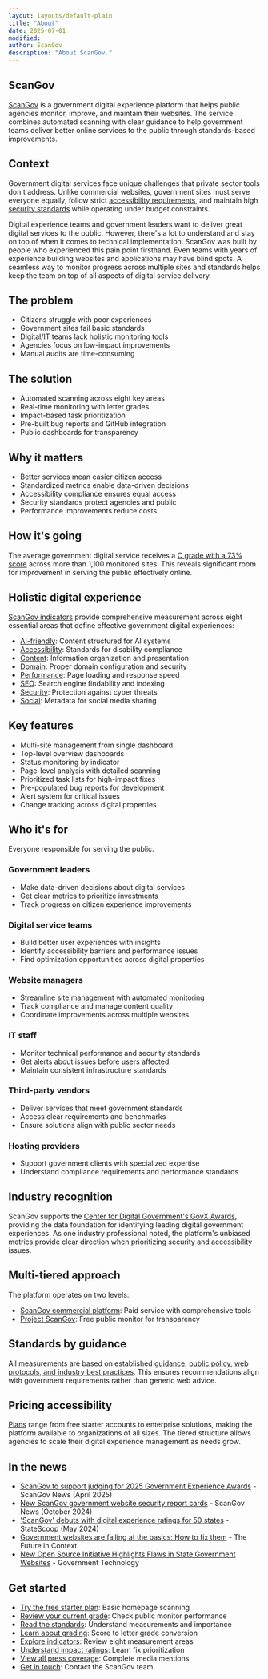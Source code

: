 ```yaml
---
layout: layouts/default-plain
title: "About"
date: 2025-07-01
modified: 
author: ScanGov
description: "About ScanGov."
---
```


## ScanGov

[ScanGov](https://scangov.com/) is a government digital experience platform that helps public agencies monitor, improve, and maintain their websites. The service combines automated scanning with clear guidance to help government teams deliver better online services to the public through standards-based improvements.

## Context

Government digital services face unique challenges that private sector tools don't address. Unlike commercial websites, government sites must serve everyone equally, follow strict [accessibility requirements](https://standards.scangov.org/), and maintain high [security standards](https://standards.scangov.org/) while operating under budget constraints.

Digital experience teams and government leaders want to deliver great digital services to the public. However, there's a lot to understand and stay on top of when it comes to technical implementation. ScanGov was built by people who experienced this pain point firsthand. Even teams with years of experience building websites and applications may have blind spots. A seamless way to monitor  progress across multiple sites and standards helps keep the team on top of all aspects of digital service delivery.

## The problem

- Citizens struggle with poor experiences
- Government sites fail basic standards
- Digital/IT teams lack holistic monitoring tools 
- Agencies focus on low-impact improvements
- Manual audits are time-consuming

## The solution

- Automated scanning across eight key areas
- Real-time monitoring with letter grades
- Impact-based task prioritization
- Pre-built bug reports and GitHub integration
- Public dashboards for transparency

## Why it matters

- Better services mean easier citizen access
- Standardized metrics enable data-driven decisions
- Accessibility compliance ensures equal access
- Security standards protect agencies and public
- Performance improvements reduce costs

## How it's going

The average government digital service receives a [C grade with a 73% score](https://scangov.org/) across more than 1,100 monitored sites. This reveals significant room for improvement in serving the public effectively online.

## Holistic digital experience

[ScanGov indicators](https://scangov.com/indicators/) provide comprehensive measurement across eight essential areas that define effective government digital experiences:

- [AI-friendly](https://scangov.com/indicators/ai-friendly/): Content structured for AI systems
- [Accessibility](https://scangov.com/indicators/accessibility/): Standards for disability compliance
- [Content](https://scangov.com/indicators/content/): Information organization and presentation
- [Domain](https://scangov.com/indicators/domain/): Proper domain configuration and security
- [Performance](https://scangov.com/indicators/performance/): Page loading and response speed
- [SEO](https://scangov.com/indicators/seo/): Search engine findability and indexing
- [Security](https://scangov.com/indicators/security/): Protection against cyber threats
- [Social](https://scangov.com/indicators/social/): Metadata for social media sharing

## Key features

- Multi-site management from single dashboard
- Top-level overview dashboards
- Status monitoring by indicator
- Page-level analysis with detailed scanning
- Prioritized task lists for high-impact fixes
- Pre-populated bug reports for development
- Alert system for critical issues
- Change tracking across digital properties

## Who it's for

Everyone responsible for serving the public.

### Government leaders
- Make data-driven decisions about digital services
- Get clear metrics to prioritize investments
- Track progress on citizen experience improvements

### Digital service teams
- Build better user experiences with insights
- Identify accessibility barriers and performance issues
- Find optimization opportunities across digital properties

### Website managers
- Streamline site management with automated monitoring
- Track compliance and manage content quality
- Coordinate improvements across multiple websites

### IT staff
- Monitor technical performance and security standards
- Get alerts about issues before users affected
- Maintain consistent infrastructure standards

### Third-party vendors
- Deliver services that meet government standards
- Access clear requirements and benchmarks
- Ensure solutions align with public sector needs

### Hosting providers
- Support government clients with specialized expertise
- Understand compliance requirements and performance standards

## Industry recognition

ScanGov supports the [Center for Digital Government's GovX Awards](https://scangov.com/government-experience-awards/), providing the data foundation for identifying leading digital government experiences. As one industry professional noted, the platform's unbiased metrics provide clear direction when prioritizing security and accessibility issues.

## Multi-tiered approach

The platform operates on two levels:
- [ScanGov commercial platform](https://scangov.com/): Paid service with comprehensive tools
- [Project ScanGov](https://scangov.org/): Free public monitor for transparency

## Standards by guidance

All measurements are based on established [guidance](https://standards.scangov.org/guidance), [public policy, web protocols, and industry best practices](https://standards.scangov.org/). This ensures recommendations align with government requirements rather than generic web advice.

## Pricing accessibility

[Plans](https://scangov.com/plans) range from free starter accounts to enterprise solutions, making the platform available to organizations of all sizes. The tiered structure allows agencies to scale their digital experience management as needs grow.

## In the news

- [ScanGov to support judging for 2025 Government Experience Awards](https://scangov.com/news/government-experience-awards-2025) - ScanGov News (April 2025)
- [New ScanGov government website security report cards](https://scangov.com/news/new-gov-website-security-grades-scores) - ScanGov News (October 2024)
- ['ScanGov' debuts with digital experience ratings for 50 states](https://scangov.com/news/scangov-government-website-tracker-2024) - StateScoop (May 2024)
- [Government websites are failing at the basics: How to fix them](https://scangov.com/news/government-websites-failing-basics) - The Future in Context
- [New Open Source Initiative Highlights Flaws in State Government Websites](https://scangov.com/news/open-source-initiative-state-websites) - Government Technology

## Get started

- [Try the free starter plan](https://scangov.com/): Basic homepage scanning
- [Review your current grade](https://scangov.org/): Check public monitor performance
- [Read the standards](https://standards.scangov.org/): Understand measurements and importance
- [Learn about grading](https://docs.scangov.org/grades): Score to letter grade conversion
- [Explore indicators](https://scangov.com/indicators/): Review eight measurement areas
- [Understand impact ratings](https://docs.scangov.org/impact): Learn fix prioritization
- [View all press coverage](https://scangov.com/press/): Complete media mentions
- [Get in touch](https://docs.scangov.org/contact): Contact the ScanGov team